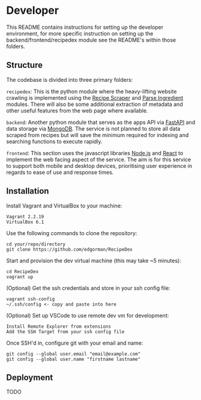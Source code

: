 # Developer

This README contains instructions for setting up the developer environment, for more specific instruction on setting up the backend/frontend/recipedex module see the README's within those folders.

## Structure

The codebase is divided into three primary folders:

`recipedex`: This is the python module where the heavy-lifting website crawling is implemented using the [Recipe Scraper](https://github.com/hhursev/recipe-scrapers) and [Parse Ingredient](https://github.com/MichielMag/parse-ingredients) modules. There will also be some additional extraction of metadata and other useful features from the web page where available.

`backend`: Another python module that serves as the apps API via [FastAPI](https://fastapi.tiangolo.com/) and data storage via [MongoDB](https://www.mongodb.com/). The service is not planned to store all data scraped from recipes but will save the minimum required for indexing and searching functions to execute rapidly.

`frontend`: This section uses the javascript libraries [Node.js](https://nodejs.org/en/) and [React](https://reactjs.org/) to implement the web facing aspect of the service. The aim is for this service to support both mobile and desktop devices, prioritising user experience in regards to ease of use and response times.

## Installation

Install Vagrant and VirtualBox to your machine:

```
Vagrant 2.2.19
VirtualBox 6.1
```

Use the following commands to clone the repository:

```
cd your/repo/directory
git clone https://github.com/edgorman/RecipeDex
```

Start and provision the dev virtual machine (this may take ~5 minutes):

```
cd RecipeDex
vagrant up
```

(Optional) Get the ssh credentials and store in your ssh config file:

```
vagrant ssh-config
~/.ssh/config <- copy and paste into here
```

(Optional) Set up VSCode to use remote dev vm for development:

```
Install Remote Explorer from extensions
Add the SSH Target from your ssh config file
```

Once SSH'd in, configure git with your email and name:
```
git config --global user.email "email@example.com"
git config --global user.name "firstname lastname"
```

## Deployment

TODO
